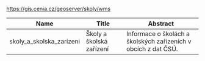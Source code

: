 https://gis.cenia.cz/geoserver/skoly/wms

|Name|Title|Abstract|
|--|--|--|
|skoly_a_skolska_zarizeni|Školy a školská zařízení|Informace o školách a školských zařízeních v obcích z dat ČSÚ.|
